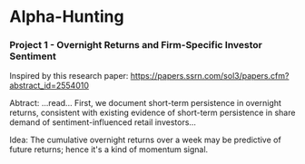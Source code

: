 # Alpha-Hunting

### Project 1 - Overnight Returns and Firm-Specific Investor Sentiment

Inspired by this research paper: https://papers.ssrn.com/sol3/papers.cfm?abstract_id=2554010

Abtract: ...read... First, we document short-term persistence in overnight returns, consistent with existing evidence of short-term persistence in share demand of sentiment-influenced retail investors...

Idea: The cumulative overnight returns over a week may be predictive of future returns; hence it's a kind of momentum signal.
